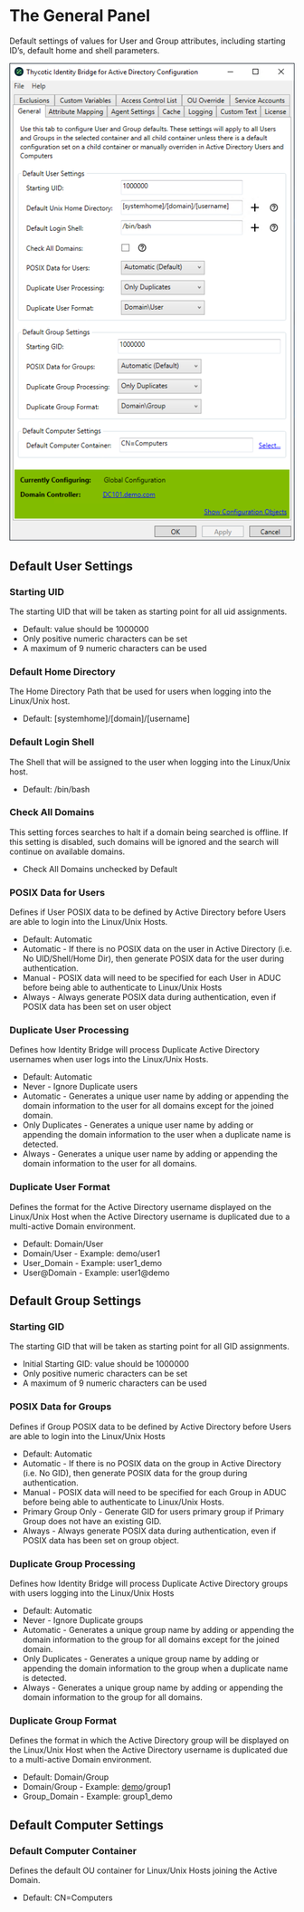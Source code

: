 [title]: # (General)
[tags]: # (panel)
[priority]: # (3)
# The General Panel

Default settings of values for User and Group attributes, including starting ID’s, default home and shell parameters.

![general](../images/general.png "General tab of the Bridge Configuration tool")

## Default User Settings

### Starting UID

The starting UID that will be taken as starting point for all uid assignments.

* Default: value should be 1000000
* Only positive numeric characters can be set
* A maximum of 9 numeric characters can be used

### Default Home Directory

The Home Directory Path that be used for users when logging into the Linux/Unix host.

* Default: [systemhome]/[domain]/[username]

### Default Login Shell

The Shell that will be assigned to the user when logging into the Linux/Unix host.

* Default: /bin/bash 

### Check All Domains

This setting forces searches to halt if a domain being searched is offline. If this setting is disabled, such domains will be ignored and the search will continue on available domains.

* Check All Domains unchecked by Default

### POSIX Data for Users

Defines if User POSIX data to be defined by Active Directory before Users are able to login into the Linux/Unix Hosts.

* Default: Automatic
* Automatic - If there is no POSIX data on the user in Active Directory (i.e. No UID/Shell/Home Dir), then generate POSIX data for the user during authentication.
* Manual - POSIX data will need to be specified for each User in ADUC before being able to authenticate to Linux/Unix Hosts
* Always - Always generate POSIX data during authentication, even if POSIX data has been set on user  object

### Duplicate User Processing

Defines how Identity Bridge will process Duplicate Active Directory usernames when user logs into the Linux/Unix Hosts.

* Default: Automatic
* Never - Ignore Duplicate users
* Automatic - Generates a unique user name by adding or appending the domain information to the user for all domains except for the joined domain.
* Only Duplicates - Generates a unique user name by adding or appending the domain information to the user when a duplicate name is detected.
* Always - Generates a unique user name by adding or appending the domain information to the user for all domains.

### Duplicate User Format

Defines the format for the Active Directory username displayed on the Linux/Unix Host when the Active Directory username is duplicated due to a multi-active Domain environment.

* Default: Domain/User
* Domain/User - Example: demo/user1
* User_Domain - Example: user1_demo
* User@Domain - Example: user1@demo

## Default Group Settings

### Starting GID

The starting GID that will be taken as starting point for all GID assignments.

* Initial Starting GID: value should be 1000000
* Only positive numeric characters can be set
* A maximum of 9 numeric characters can be used

### POSIX Data for Groups

Defines if Group POSIX data to be defined by Active Directory before Users are able to login into the Linux/Unix Hosts

* Default: Automatic
* Automatic - If there is no POSIX data on the group in Active Directory (i.e. No GID), then generate POSIX data for the group during authentication.
* Manual - POSIX data will need to be specified for each Group in ADUC before being able to authenticate to Linux/Unix Hosts.
* Primary Group Only - Generate GID for users primary group if Primary Group does not have an existing GID.
* Always - Always generate POSIX data during authentication, even if POSIX data has been set on group object.

### Duplicate Group Processing

Defines how Identity Bridge will process Duplicate Active Directory groups with
users logging into the Linux/Unix Hosts

* Default: Automatic
* Never - Ignore Duplicate groups
* Automatic - Generates a unique group name by adding or appending the domain information to the group for all domains except for the joined domain.
* Only Duplicates - Generates a unique group name by adding or appending the domain information to the group when a duplicate name is detected.
* Always - Generates a unique group name by adding or appending the domain information to the group for all domains.

### Duplicate Group Format

Defines the format in which the Active Directory group will be displayed on the Linux/Unix Host when the Active Directory username is duplicated due to a multi-active Domain environment.

* Default: Domain/Group
* Domain/Group - Example: [demo](http://demo.com)/group1
* Group_Domain - Example: group1_demo

## Default Computer Settings

### Default Computer Container

Defines the default OU container for Linux/Unix Hosts joining the Active Domain.

* Default: CN=Computers

